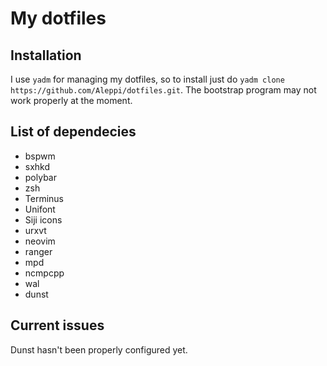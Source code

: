 # My dotfiles

## Installation

I use `yadm` for managing my dotfiles, so to install just do `yadm clone
https://github.com/Aleppi/dotfiles.git`. The bootstrap program may not work
properly at the moment.

## List of dependecies
* bspwm
* sxhkd
* polybar
* zsh
* Terminus
* Unifont
* Siji icons
* urxvt
* neovim
* ranger
* mpd
* ncmpcpp
* wal
* dunst

## Current issues
Dunst hasn't been properly configured yet.
